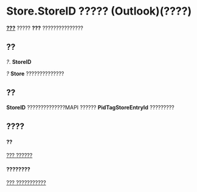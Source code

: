 
# Store.StoreID ????? (Outlook)(????)

 **[???](1eb22fe9-8849-7476-5388-2515b48591b9.md)** ????? **???** ???????????????


## ??

 _?_. **StoreID**

 _?_ **Store** ??????????????


## ??

 **StoreID** ??????????????MAPI ?????? **PidTagStoreEntryId** ?????????


## ????


#### ??


[??? ??????](1eb22fe9-8849-7476-5388-2515b48591b9.md)
#### ????????


[??? ???????????](http://msdn.microsoft.com/library/84c1d423-e507-0b3b-6570-33829b94be04%28Office.15%29.aspx)